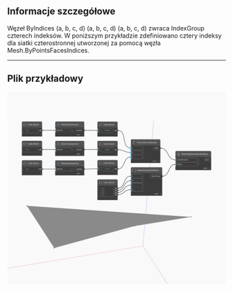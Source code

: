 ## Informacje szczegółowe
Węzeł ByIndices (a, b, c, d) (a, b, c, d) (a, b, c, d) zwraca IndexGroup czterech indeksów. W poniższym przykładzie zdefiniowano cztery indeksy dla siatki czterostronnej utworzonej za pomocą węzła Mesh.ByPointsFacesIndices.
___
## Plik przykładowy

![ByIndices (a, b, c, d)](./Autodesk.DesignScript.Geometry.IndexGroup.ByIndices(a,%20b,%20c,%20d)_img.jpg)

